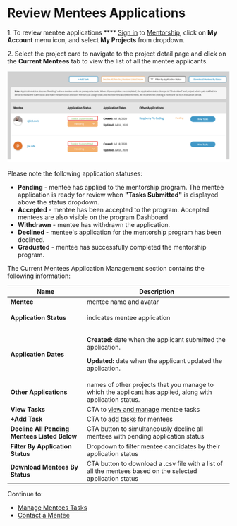 # Review Mentees Applications

1\. To review mentee applications **** [Sign in](../../sso/sign-in/) to [Mentorship](https://mentorship.lfx.linuxfoundation.org), click on **My Account** menu icon, and select **My Projects** from dropdown.

2\. Select the project card to navigate to the project detail page and click on the **Current Mentees** tab to view the list of all the mentee applicants.&#x20;

![](<../../.gitbook/assets/Tasks Submitted.png>)

Please note the following application statuses:&#x20;

* **Pending** - mentee has applied to the mentorship program. The mentee application is ready for review when **"Tasks Submitted"** is displayed above the status dropdown.&#x20;
* **Accepted** - mentee has been accepted to the program. Accepted mentees are also visible  on the program Dashboard
* **Withdrawn** - mentee has withdrawn the application.&#x20;
* **Declined -** mentee's application for the mentorship program has been declined.
* **Graduated** - mentee has successfully completed the mentorship program.&#x20;

The Current Mentees Application Management section contains the following information:

| Name                                         | Description                                                                                                                                                           |
| -------------------------------------------- | --------------------------------------------------------------------------------------------------------------------------------------------------------------------- |
| **Mentee**                                   | mentee name and avatar                                                                                                                                                |
| **Application Status**                       | <p>indicates mentee application </p><p><strong></strong></p>                                                                                                          |
| **Application Dates**                        | <p><strong>Created:</strong>  date when the applicant submitted the application.</p><p><strong>Updated:</strong> date when the applicant updated the application.</p> |
| **Other Applications**                       | names of other projects that you manage to which the applicant has applied, along with application status.                                                            |
| **View Tasks**                               | CTA to [view and manage](../administrators/manage-mentee-tasks.md) mentee tasks                                                                                       |
| **+Add Task**                                | CTA to [add tasks](../administrators/manage-mentee-tasks.md#add-task) for mentees                                                                                     |
| **Decline All Pending Mentees Listed Below** | CTA button to simultaneously decline all mentees with pending application status                                                                                      |
| **Filter By Application Status**             | Dropdown to filter mentee candidates by their application status                                                                                                      |
| **Download Mentees By Status**               | CTA button to download a .csv file with a list of all the mentees based on the selected application status                                                            |

Continue to:

* [Manage Mentees Tasks](../administrators/manage-mentee-tasks.md)
* [Contact a Mentee](../administrators/contact-a-mentee.md)
